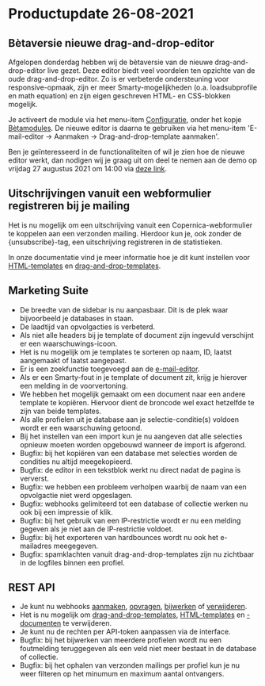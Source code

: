 # Productupdate 26-08-2021

## Bètaversie nieuwe drag-and-drop-editor
Afgelopen donderdag hebben wij de bètaversie van de nieuwe drag-and-drop-editor live gezet. Deze editor biedt veel voordelen ten opzichte van de oude drag-and-drop-editor. Zo is er verbeterde ondersteuning voor responsive-opmaak, zijn er meer Smarty-mogelijkheden (o.a. loadsubprofile en math equation) en zijn eigen geschreven HTML- en CSS-blokken mogelijk.

Je activeert de module via het menu-item [Configuratie](https://ms.copernica.com/#/admin), onder het kopje [Bètamodules](https://ms.copernica.com/#/admin/user/betamodules). De nieuwe editor is daarna te gebruiken via het menu-item 'E-mail-editor → Aanmaken → Drag-and-drop-template aanmaken'.

Ben je geïnteresseerd in de functionaliteiten of wil je zien hoe de nieuwe editor werkt, dan nodigen wij je graag uit om deel te nemen aan de demo op vrijdag 27 augustus 2021 om 14:00 via [deze link](https://meet.google.com/vkz-wfxy-ytv).

## Uitschrijvingen vanuit een webformulier registreren bij je mailing
Het is nu mogelijk om een uitschrijving vanuit een Copernica-webformulier te koppelen aan een verzonden mailing. Hierdoor kun je, ook zonder de {unsubscribe}-tag, een uitschrijving registreren in de statistieken. 

In onze documentatie vind je meer informatie hoe je dit kunt instellen voor [HTML-templates](./emailings-publisher-unsubscribe) en [drag-and-drop-templates](./emailings-ms-unsubscribe).

## Marketing Suite
* De breedte van de sidebar is nu aanpasbaar. Dit is de plek waar bijvoorbeeld je databases in staan.
* De laadtijd van opvolgacties is verbeterd.
* Als niet alle headers bij je template of document zijn ingevuld verschijnt er een waarschuwings-icoon.
* Het is nu mogelijk om je templates te sorteren op naam, ID, laatst aangemaakt of laatst aangepast.
* Er is een zoekfunctie toegevoegd aan de [e-mail-editor](https://ms.copernica.com/nl/#/design).
* Als er een Smarty-fout in je template of document zit, krijg je hierover een melding in de voorvertoning.
* We hebben het mogelijk gemaakt om een document naar een andere template te kopiëren. Hiervoor dient de broncode wel exact hetzelfde te zijn van beide templates.
* Als alle profielen uit je database aan je selectie-conditie(s) voldoen wordt er een waarschuwing getoond. 
* Bij het instellen van een import kun je nu aangeven dat alle selecties opnieuw moeten worden opgebouwd wanneer de import is afgerond.
* Bugfix: bij het kopiëren van een database met selecties worden de condities nu altijd meegekopieerd. 
* Bugfix: de editor in een tekstblok werkt nu direct nadat de pagina is ververst.
* Bugfix: we hebben een probleem verholpen waarbij de naam van een opvolgactie niet werd opgeslagen.
* Bugfix: webhooks gelimiteerd tot een database of collectie werken nu ook bij een impressie of klik.
* Bugfix: bij het gebruik van een IP-restrictie wordt er nu een melding gegeven als je niet aan de IP-restrictie voldoet.
* Bugfix: bij het exporteren van hardbounces wordt nu ook het e-mailadres meegegeven.
* Bugfix: spamklachten vanuit drag-and-drop-templates zijn nu zichtbaar in de logfiles binnen een profiel.

## REST API
* Je kunt nu webhooks [aanmaken](./restv2/rest-post-webhooks), [opvragen](./restv2/rest-get-webhook), [bijwerken](./restv2/rest-put-webhook) of [verwijderen](./restv2/rest-delete-webhook).
* Het is nu mogelijk om [drag-and-drop-templates](./restv2/rest-delete-ms-template), [HTML-templates](./restv2/rest-delete-publisher-template) en [-documenten](./restv2/rest-delete-publisher-document) te verwijderen.
* Je kunt nu de rechten per API-token aanpassen via de interface.
* Bugfix: bij het bijwerken van meerdere profielen wordt nu een foutmelding teruggegeven als een veld niet meer bestaat in de database of collectie.
* Bugfix: bij het ophalen van verzonden mailings per profiel kun je nu weer filteren op het minumum en maximum aantal ontvangers.
